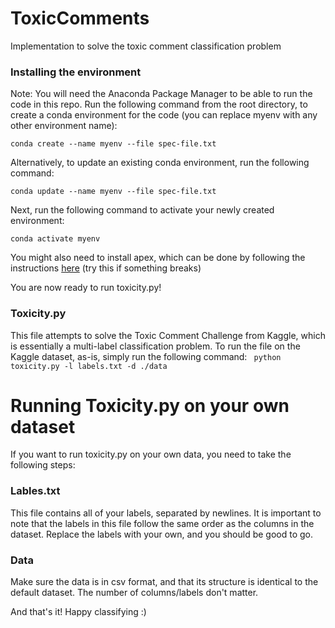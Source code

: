 # ToxicComments
Implementation to solve the toxic comment classification problem

### Installing the environment
Note: You will need the Anaconda Package Manager to be able to run the code in this repo.
Run the following command from the root directory, to create a conda environment for the code (you can replace myenv with any other environment name):

``` conda create --name myenv --file spec-file.txt ```

Alternatively, to update an existing conda environment, run the following command:

``` conda update --name myenv --file spec-file.txt ```

Next, run the following command to activate your newly created environment:

``` conda activate myenv ```

You might also need to install apex, which can be done by following the instructions [here](https://github.com/NVIDIA/apex) (try this if something breaks)

You are now ready to run toxicity.py!

### Toxicity.py
This file attempts to solve the Toxic Comment Challenge from Kaggle, which is essentially a multi-label classification problem. To run the file on the Kaggle dataset, as-is, simply run the following command:
```  python toxicity.py -l labels.txt -d ./data ```

# Running Toxicity.py on your own dataset
If you want to run toxicity.py on your own data, you need to take the following steps:

### Lables.txt
This file contains all of your labels, separated by newlines. It is important to note that the labels in this file follow the same order as the columns in the dataset. Replace the labels with your own, and you should be good to go.

### Data
Make sure the data is in csv format, and that its structure is identical to the default dataset. The number of columns/labels don't matter. 

And that's it! Happy classifying :)
